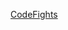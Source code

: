 [CodeFights](https://codefights.com/ "Explore programming in your preferred coding language and on your own time. Whether you’ve got five minutes or five hours, Code Fights allows you to practice for job interviews, play arcade-style coding games, and compete in screen-to-screen challenges.")
